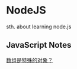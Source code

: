# NodeJS
sth. about learning node.js

## JavaScript Notes
[数组是特殊的对象？](https://github.com/ttyrion/Node.JS/blob/master/doc/JavaScript.md)
